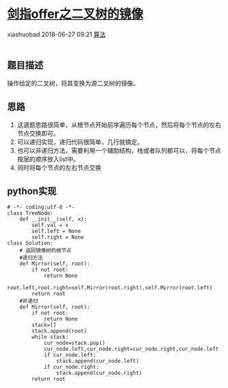 <div class="blog-article">
    <h1><a href="p.html?p=算法/剑指offer之二叉树的镜像" class="title">剑指offer之二叉树的镜像</a></h1>
    <span class="author">xiashuobad</span>
    <span class="time">2018-06-27 09:21</span>
    <span><a href="tags.html?t=算法" class="tag">算法</a></span>
    </div>
<br/>

## 题目描述 ##
操作给定的二叉树，将其变换为源二叉树的镜像。
## 思路 ##
1. 这道题思路很简单，从根节点开始前序遍历每个节点，然后将每个节点的左右节点交换即可。
2. 可以递归实现，递归代码很简单，几行就搞定。
3. 也可以非递归方法，需要利用一个辅助结构，栈或者队列都可以，将每个节点按层的顺序放入list中。
4. 同时将每个节点的左右节点交换

## python实现 ##
	# -*- coding:utf-8 -*-
	class TreeNode:
	    def __init__(self, x):
	        self.val = x
	        self.left = None
	        self.right = None
	class Solution:
	    # 返回镜像树的根节点
	    #递归方法
	    def Mirror(self, root):
	        if not root:
	            return None
	        root.left,root.right=self.Mirror(root.right),self.Mirror(root.left)
	        return root
	    #非递归
	    def Mirror(self, root):
	        if not root:
	            return None
	        stack=[]
	        stack.append(root)
	        while stack:
	            cur_node=stack.pop()
	            cur_node.left,cur_node.right=cur_node.right,cur_node.left
	            if cur_node.left:
	                stack.append(cur_node.left)
	            if cur_node.right:
	                stack.append(cur_node.right)
	        return root